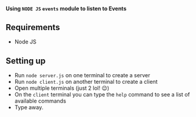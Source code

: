 #### Using `NODE JS` `events` module to listen to Events

## Requirements
* Node JS

## Setting up
* Run `node server.js` on one terminal to create a server
* Run `node client.js` on another terminal to create a client
* Open multiple terminals (just 2 lol! :wink:)
* On the `client` terminal you can type the `help` command to see a list of available commands
* Type away.
